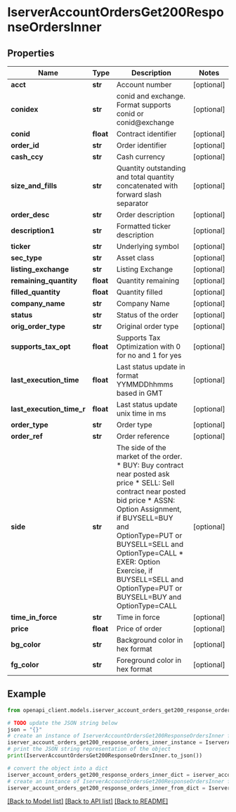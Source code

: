 # IserverAccountOrdersGet200ResponseOrdersInner


## Properties

Name | Type | Description | Notes
------------ | ------------- | ------------- | -------------
**acct** | **str** | Account number | [optional] 
**conidex** | **str** | conid and exchange. Format supports conid or conid@exchange | [optional] 
**conid** | **float** | Contract identifier | [optional] 
**order_id** | **str** | Order identifier | [optional] 
**cash_ccy** | **str** | Cash currency | [optional] 
**size_and_fills** | **str** | Quantity outstanding and total quantity concatenated with forward slash separator | [optional] 
**order_desc** | **str** | Order description | [optional] 
**description1** | **str** | Formatted ticker description | [optional] 
**ticker** | **str** | Underlying symbol | [optional] 
**sec_type** | **str** | Asset class | [optional] 
**listing_exchange** | **str** | Listing Exchange | [optional] 
**remaining_quantity** | **float** | Quantity remaining | [optional] 
**filled_quantity** | **float** | Quantity filled | [optional] 
**company_name** | **str** | Company Name | [optional] 
**status** | **str** | Status of the order | [optional] 
**orig_order_type** | **str** | Original order type | [optional] 
**supports_tax_opt** | **float** | Supports Tax Optimization with 0 for no and 1 for yes | [optional] 
**last_execution_time** | **float** | Last status update in format YYMMDDhhmms based in GMT | [optional] 
**last_execution_time_r** | **float** | Last status update unix time in ms | [optional] 
**order_type** | **str** | Order type | [optional] 
**order_ref** | **str** | Order reference | [optional] 
**side** | **str** | The side of the market of the order.  * BUY: Buy contract near posted ask price  * SELL: Sell contract near posted bid price  * ASSN: Option Assignment, if BUYSELL&#x3D;BUY and OptionType&#x3D;PUT or BUYSELL&#x3D;SELL and OptionType&#x3D;CALL  * EXER: Option Exercise, if BUYSELL&#x3D;SELL and OptionType&#x3D;PUT or BUYSELL&#x3D;BUY and OptionType&#x3D;CALL  | [optional] 
**time_in_force** | **str** | Time in force | [optional] 
**price** | **float** | Price of order | [optional] 
**bg_color** | **str** | Background color in hex format | [optional] 
**fg_color** | **str** | Foreground color in hex format | [optional] 

## Example

```python
from openapi_client.models.iserver_account_orders_get200_response_orders_inner import IserverAccountOrdersGet200ResponseOrdersInner

# TODO update the JSON string below
json = "{}"
# create an instance of IserverAccountOrdersGet200ResponseOrdersInner from a JSON string
iserver_account_orders_get200_response_orders_inner_instance = IserverAccountOrdersGet200ResponseOrdersInner.from_json(json)
# print the JSON string representation of the object
print(IserverAccountOrdersGet200ResponseOrdersInner.to_json())

# convert the object into a dict
iserver_account_orders_get200_response_orders_inner_dict = iserver_account_orders_get200_response_orders_inner_instance.to_dict()
# create an instance of IserverAccountOrdersGet200ResponseOrdersInner from a dict
iserver_account_orders_get200_response_orders_inner_from_dict = IserverAccountOrdersGet200ResponseOrdersInner.from_dict(iserver_account_orders_get200_response_orders_inner_dict)
```
[[Back to Model list]](../README.md#documentation-for-models) [[Back to API list]](../README.md#documentation-for-api-endpoints) [[Back to README]](../README.md)


